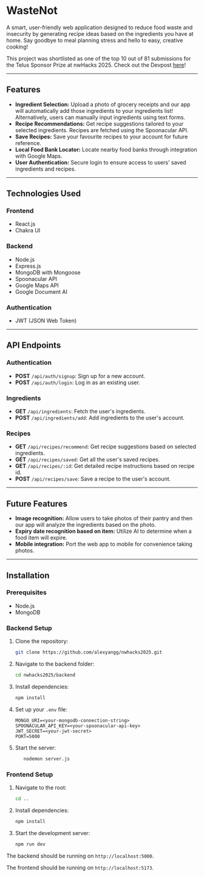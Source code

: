 # WasteNot

A smart, user-friendly web application designed to reduce food waste and insecurity by generating recipe ideas based on the ingredients you have at home. Say goodbye to meal planning stress and hello to easy, creative cooking!

This project was shortlisted as one of the top 10 out of 81 submissions for the Telus Sponsor Prize at nwHacks 2025. Check out the Devpost [here](https://devpost.com/software/wastenot-gomst0)!

---

## Features

- **Ingredient Selection:** Upload a photo of grocery receipts and our app will automatically add those ingredients to your ingredients list! Alternatively, users can manually input ingredients using text forms.
- **Recipe Recommendations:** Get recipe suggestions tailored to your selected ingredients. Recipes are fetched using the Spoonacular API.
- **Save Recipes:** Save your favourite recipes to your account for future reference.
- **Local Food Bank Locator:** Locate nearby food banks through integration with Google Maps.
- **User Authentication:** Secure login to ensure access to users' saved ingredients and recipes.

---

## Technologies Used

### Frontend
- React.js
- Chakra UI

### Backend
- Node.js
- Express.js
- MongoDB with Mongoose
- Spoonacular API
- Google Maps API
- Google Document AI

### Authentication
- JWT (JSON Web Token)

---

## API Endpoints

### Authentication
- **POST** `/api/auth/signup`: Sign up for a new account.
- **POST** `/api/auth/login`: Log in as an existing user.

### Ingredients
- **GET** `/api/ingredients`: Fetch the user's ingredients.
- **POST** `/api/ingredients/add`: Add ingredients to the user's account.

### Recipes
- **GET** `/api/recipes/recommend`: Get recipe suggestions based on selected ingredients.
- **GET** `/api/recipes/saved`: Get all the user's saved recipes.
- **GET** `/api/recipes/:id`: Get detailed recipe instructions based on recipe id.
- **POST** `/api/recipes/save`: Save a recipe to the user's account.

---

## Future Features
- **Image recognition:** Allow users to take photos of their pantry and then our app will analyze the ingredients based on the photo.
- **Expiry date recognition based on item:** Utilize AI to determine when a food item will expire.
- **Mobile integration:** Port the web app to mobile for convenience taking photos.

---

## Installation

### Prerequisites
- Node.js
- MongoDB

### Backend Setup
1. Clone the repository:
   ```bash
   git clone https://github.com/alexyangg/nwhacks2025.git
   ```
2. Navigate to the backend folder:
   ```bash
   cd nwhacks2025/backend
   ```
3. Install dependencies:
   ```bash
   npm install
   ```
4. Set up your `.env` file:
   ```
   MONGO_URI=<your-mongodb-connection-string>
   SPOONACULAR_API_KEY=<your-spoonacular-api-key>
   JWT_SECRET=<your-jwt-secret>
   PORT=5000
   ```
5. Start the server:
   ```bash
      nodemon server.js
   ```

### Frontend Setup
1. Navigate to the root:
   ```bash
   cd ..
   ```
2. Install dependencies:
   ```bash
   npm install
   ```
3. Start the development server:
   ```bash
   npm run dev
   ```

The backend should be running on `http://localhost:5000`.

The frontend should be running on `http://localhost:5173`.
